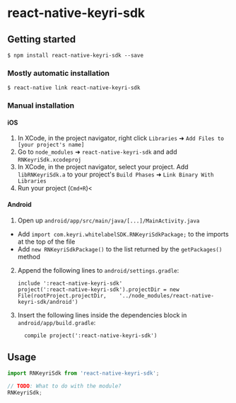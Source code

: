 
# react-native-keyri-sdk

## Getting started

`$ npm install react-native-keyri-sdk --save`

### Mostly automatic installation

`$ react-native link react-native-keyri-sdk`

### Manual installation


#### iOS

1. In XCode, in the project navigator, right click `Libraries` ➜ `Add Files to [your project's name]`
2. Go to `node_modules` ➜ `react-native-keyri-sdk` and add `RNKeyriSdk.xcodeproj`
3. In XCode, in the project navigator, select your project. Add `libRNKeyriSdk.a` to your project's `Build Phases` ➜ `Link Binary With Libraries`
4. Run your project (`Cmd+R`)<

#### Android

1. Open up `android/app/src/main/java/[...]/MainActivity.java`
  - Add `import com.keyri.whitelabelSDK.RNKeyriSdkPackage;` to the imports at the top of the file
  - Add `new RNKeyriSdkPackage()` to the list returned by the `getPackages()` method
2. Append the following lines to `android/settings.gradle`:
  	```
  	include ':react-native-keyri-sdk'
  	project(':react-native-keyri-sdk').projectDir = new File(rootProject.projectDir, 	'../node_modules/react-native-keyri-sdk/android')
  	```
3. Insert the following lines inside the dependencies block in `android/app/build.gradle`:
  	```
      compile project(':react-native-keyri-sdk')
  	```


## Usage
```javascript
import RNKeyriSdk from 'react-native-keyri-sdk';

// TODO: What to do with the module?
RNKeyriSdk;
```
  